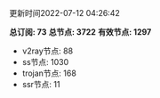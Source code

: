 更新时间2022-07-12 04:26:42

**总订阅: 73**
**总节点: 3722**
**有效节点: 1297**
- v2ray节点: 88
- ss节点: 1030
- trojan节点: 168
- ssr节点: 11
